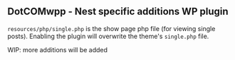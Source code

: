 ## DotCOMwpp - Nest specific additions WP plugin

`resources/php/single.php` is the show page php file (for viewing single posts). Enabling the plugin will overwrite the theme's `single.php` file.

WIP: more additions will be added